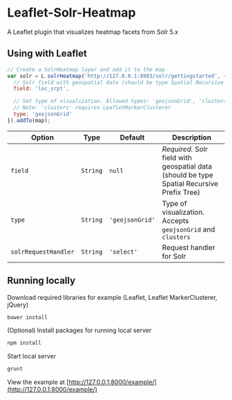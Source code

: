 # Leaflet-Solr-Heatmap

A Leaflet plugin that visualizes heatmap facets from Solr 5.x

## Using with Leaflet

```javascript
// Create a SolrHeatmap layer and add it to the map
var solr = L.solrHeatmap('http://127.0.0.1:8983/solr/gettingstarted', {
  // Solr field with geospatial data (should be type Spatial Recursive Prefix Tree)
  field: 'loc_srpt',

  // Set type of visualization. Allowed types: 'geojsonGrid', 'clusters'
  // Note: 'clusters' requires LeafletMarkerClusterer
  type: 'geojsonGrid'
}).addTo(map);
```

Option | Type | Default | Description
------ | ---- | ------- | -----------
`field` | `String` | `null` | *Required.* Solr field with geospatial data (should be type Spatial Recursive Prefix Tree)
`type` | `String` | `'geojsonGrid'` | Type of visualization. Accepts `geojsonGrid` and `clusters`
`solrRequestHandler` | `String` | `'select'` | Request handler for Solr

## Running locally

Download required libraries for example (Leaflet, Leaflet MarkerClusterer, jQuery)
```sh
bower install
```

(Optional) Install packages for running local server
```sh
npm install
```

Start local server
```sh
grunt
```

View the example at [http://127.0.0.1:8000/example/](http://127.0.0.1:8000/example/)